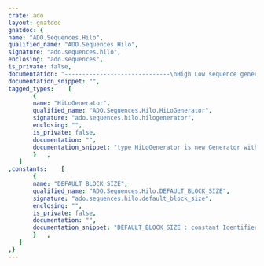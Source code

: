 ```yaml
---
crate: ado
layout: gnatdoc
gnatdoc: {
name: "ADO.Sequences.Hilo",
qualified_name: "ADO.Sequences.Hilo",
signature: "ado.sequences.hilo",
enclosing: "ado.sequences",
is_private: false,
documentation: "------------------------------\nHigh Low sequence generator\n------------------------------",
documentation_snippet: "",
tagged_types:    [
       {
       name: "HiLoGenerator",
       qualified_name: "ADO.Sequences.Hilo.HiLoGenerator",
       signature: "ado.sequences.hilo.hilogenerator",
       enclosing: "",
       is_private: false,
       documentation: "",
       documentation_snippet: "type HiLoGenerator is new Generator with private;",
       }   ,
   ]
,constants:    [
       {
       name: "DEFAULT_BLOCK_SIZE",
       qualified_name: "ADO.Sequences.Hilo.DEFAULT_BLOCK_SIZE",
       signature: "ado.sequences.hilo.default_block_size",
       enclosing: "",
       is_private: false,
       documentation: "",
       documentation_snippet: "DEFAULT_BLOCK_SIZE : constant Identifier := 100;",
       }   ,
   ]
,}
---
```

